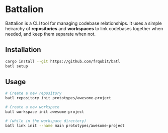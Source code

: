 # Battalion

Battalion is a CLI tool for managing codebase relationships. It uses a simple heirarchy of **repositories** and **workspaces** to link codebases together when needed, and keep them separate when not.

## Installation

```bash
cargo install --git https://github.com/frqubit/batl
batl setup
```

## Usage

```bash
# Create a new repository
batl repository init prototypes/awesome-project

# Create a new workspace
batl workspace init awesome-project

# (while in the workspace directory)
batl link init --name main prototypes/awesome-project
```